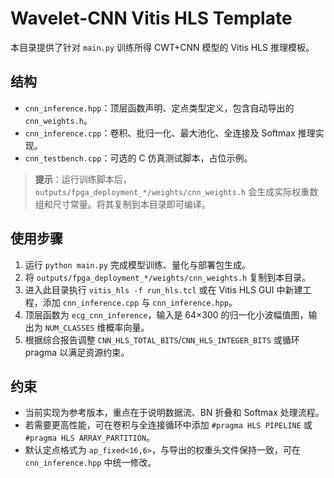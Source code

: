 # Wavelet-CNN Vitis HLS Template

本目录提供了针对 `main.py` 训练所得 CWT+CNN 模型的 Vitis HLS 推理模板。

## 结构

- `cnn_inference.hpp`：顶层函数声明、定点类型定义，包含自动导出的 `cnn_weights.h`。
- `cnn_inference.cpp`：卷积、批归一化、最大池化、全连接及 Softmax 推理实现。
- `cnn_testbench.cpp`：可选的 C 仿真测试脚本，占位示例。

> **提示**：运行训练脚本后，`outputs/fpga_deployment_*/weights/cnn_weights.h` 会生成实际权重数组和尺寸常量。将其复制到本目录即可编译。

## 使用步骤

1. 运行 `python main.py` 完成模型训练、量化与部署包生成。
2. 将 `outputs/fpga_deployment_*/weights/cnn_weights.h` 复制到本目录。
3. 进入此目录执行 `vitis_hls -f run_hls.tcl` 或在 Vitis HLS GUI 中新建工程，添加 `cnn_inference.cpp` 与 `cnn_inference.hpp`。
4. 顶层函数为 `ecg_cnn_inference`，输入是 64×300 的归一化小波幅值图，输出为 `NUM_CLASSES` 维概率向量。
5. 根据综合报告调整 `CNN_HLS_TOTAL_BITS`/`CNN_HLS_INTEGER_BITS` 或循环 pragma 以满足资源约束。

## 约束

- 当前实现为参考版本，重点在于说明数据流、BN 折叠和 Softmax 处理流程。
- 若需要更高性能，可在卷积与全连接循环中添加 `#pragma HLS PIPELINE` 或 `#pragma HLS ARRAY_PARTITION`。
- 默认定点格式为 `ap_fixed<16,6>`，与导出的权重头文件保持一致，可在 `cnn_inference.hpp` 中统一修改。
